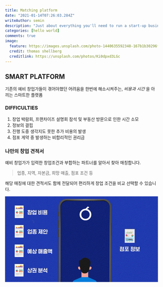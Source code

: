 ```yaml
---
title: Matching platform
date: "2021-01-14T07:26:03.284Z"
writeAuthor: semin
description: "Just about everything you'll need to run a start-up business"
categories: [hello world]
comments: true
image:
  feature: https://images.unsplash.com/photo-1440635592348-167b1b30296f?crop=entropy&dpr=2&fit=crop&fm=jpg&h=475&ixjsv=2.1.0&ixlib=rb-0.3.5&q=50&w=1250
  credit: thomas shellberg
  creditlink: https://unsplash.com/photos/Ki0dpxd3LGc
---
```


## SMART PLATFORM

기존의 예비 창업가들이 겪어야했던 어려움을 한번에 해소시켜주는, _비용과 시간_ 을 아끼는 스마트한 플랫폼

### DIFFICULTIES

1. 창업 박람회, 프랜차이즈 설명회 참석 및 부동산 방문으로 인한 시간 소모
2. 정보의 결핍
3. 진행 도중 생각지도 못한 추가 비용의 발생
4. 점포 게약 중 발생하는 비합리적인 권리금

### 나만의 창업 견적서

예비 창업가가 입력한 창업조건과 부합하는 파트너를 알아서 찾아 매칭합니다.

> 업종, 지역, 자본금, 희망 매출, 점포 조건 등

해당 매칭에 대한 견적서도 함께 전달되어 편리하게 창업 조건을 비교 선택할 수 있습니다.

![matchingPlatform](matchingPlatform.png)
